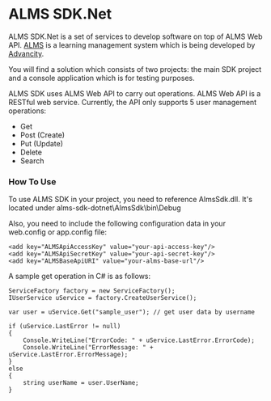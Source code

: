 ALMS SDK.Net
===============
ALMS SDK.Net is a set of services to develop software on top of ALMS Web API. <a href="http://www.alms.com.tr" target="_blank">ALMS</a> is a learning management system which is being developed by <a href="http://www.advancity.com.tr" target="_blank">Advancity</a>.

You will find a solution which consists of two projects: the main SDK project and a console application which is for testing purposes.

ALMS SDK uses ALMS Web API to carry out operations. ALMS Web API is a RESTful web service. Currently, the API only supports 5 user management operations:
- Get
- Post (Create)
- Put (Update)
- Delete
- Search


<h3>How To Use</h3>

To use ALMS SDK in your project, you need to reference AlmsSdk.dll. It's located under alms-sdk-dotnet\AlmsSdk\bin\Debug

Also, you need to include the following configuration data in your web.config or app.config file:
  
    <add key="ALMSApiAccessKey" value="your-api-access-key"/>
    <add key="ALMSApiSecretKey" value="your-api-secret-key"/>
    <add key="ALMSBaseApiURI" value="your-alms-base-url"/>
    
A sample get operation in C# is as follows:
            
    ServiceFactory factory = new ServiceFactory();
    IUserService uService = factory.CreateUserService();
    
    var user = uService.Get("sample_user"); // get user data by username
    
    if (uService.LastError != null)
    {
        Console.WriteLine("ErrorCode: " + uService.LastError.ErrorCode);
        Console.WriteLine("ErrorMessage: " + uService.LastError.ErrorMessage);
    }
    else
    {
        string userName = user.UserName;
    }
